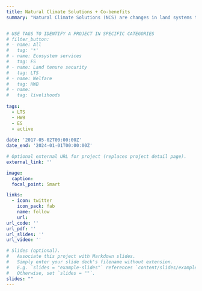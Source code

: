 ```yaml
---
title: Natural Climate Solutions + Co-benefits 
summary: "Natural Climate Solutions (NCS) are changes in land systems that primarily aim to mitigate climate change. NCS include wide range of practices & actions that sometimes correlate with other things society cares about - like biodiversity conservation or human well-being. To better direct policy and guide action on where and how to implement NCS, and in close collaboration with [The Nature Conservancy](https://www.nature.org/en-us/what-we-do/our-insights/perspectives/natural-climate-solutions/), this project asks: How do various NCS pathways impact aspects of human well-being, biodiversity, and the environment?"


# USE TAGS TO IDENTIFY A PROJECT IN SPECIFIC CATEGORIES
# filter_button:
# - name: All
#   tag: '*'
# - name: Ecosystem services
#   tag: ES
# - name: Land tenure security
#   tag: LTS
# - name: Welfare
#   tag: HWB
# - name: 
#   tag: livelihoods
    
tags:
  - LTS
  - HWB
  - ES
  - active
  
date: '2017-05-02T00:00:00Z'
date_end: '2024-01-01T00:00:00Z'

# Optional external URL for project (replaces project detail page).
external_link: ''

image:
  caption: 
  focal_point: Smart

links:
  - icon: twitter
    icon_pack: fab
    name: follow
    url: 
url_code: ''
url_pdf: ''
url_slides: ''
url_video: ''

# Slides (optional).
#   Associate this project with Markdown slides.
#   Simply enter your slide deck's filename without extension.
#   E.g. `slides = "example-slides"` references `content/slides/example-slides.md`.
#   Otherwise, set `slides = ""`.
slides: ""
---
```


